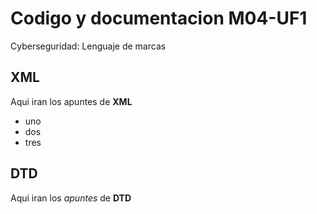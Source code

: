 # Codigo y documentacion M04-UF1
Cyberseguridad: Lenguaje de marcas

## XML
Aqui iran los apuntes de **XML**

* uno
* dos
* tres

## DTD
Aqui iran los _apuntes_ de **DTD**